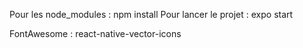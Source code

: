 Pour les node_modules : npm install
Pour lancer le projet : expo start


FontAwesome : react-native-vector-icons

